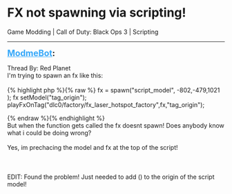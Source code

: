 # FX not spawning via scripting!
Game Modding | Call of Duty: Black Ops 3 | Scripting

---
<strong style="font-size: 1.4em;"><span style="text-decoration: underline;text-decoration-color: #34a7f9;"><span style="color:#34a7f9;">ModmeBot</span></span>:</strong>

<p>Thread By: Red Planet<br />I&#39;m trying to spawn an fx like this:<br /><br />{% highlight php %}{% raw %}
fx = spawn("script_model", -802,-479,1021 );
				fx setModel("tag_origin");
				playFxOnTag("dlc0/factory/fx_laser_hotspot_factory",fx,"tag_origin");
				

{% endraw %}{% endhighlight %}
<br />But when the function gets called the fx doesnt spawn! Does anybody know what i could be doing wrong?<br /><br />Yes, im prechacing the model and fx at the top of the script!<br /><br /><br /><br />EDIT: Found the problem! Just needed to add () to the origin of the script model!</p>
